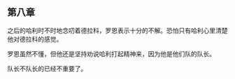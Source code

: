 ## 第八章

之后的哈利时不时地念叨着德拉科，罗恩表示十分的不解。恐怕只有哈利心里清楚他对德拉科的感觉。

罗恩虽然不懂，但他还是坚持劝说哈利打起精神来，因为他是他们队的队长。

队长不队长的已经不重要了。